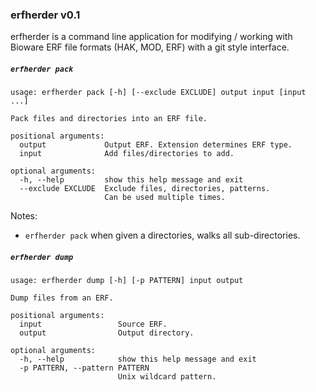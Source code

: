 ### erfherder v0.1

erfherder is a command line application for modifying / working with
Bioware ERF file formats (HAK, MOD, ERF) with a git style interface.

##### `erfherder pack`

```
usage: erfherder pack [-h] [--exclude EXCLUDE] output input [input ...]

Pack files and directories into an ERF file.

positional arguments:
  output             Output ERF. Extension determines ERF type.
  input              Add files/directories to add.

optional arguments:
  -h, --help         show this help message and exit
  --exclude EXCLUDE  Exclude files, directories, patterns.
                     Can be used multiple times.
```

Notes:
* `erfherder pack` when given a directories, walks all sub-directories.


##### `erfherder dump`

```
usage: erfherder dump [-h] [-p PATTERN] input output

Dump files from an ERF.

positional arguments:
  input                 Source ERF.
  output                Output directory.

optional arguments:
  -h, --help            show this help message and exit
  -p PATTERN, --pattern PATTERN
                        Unix wildcard pattern.
```
